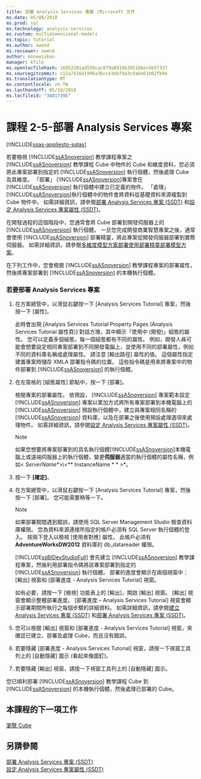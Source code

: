 ```yaml
---
title: 部署 Analysis Services 專案 |Microsoft 文件
ms.date: 05/08/2018
ms.prod: sql
ms.technology: analysis-services
ms.custom: multidimensional-models
ms.topic: tutorial
ms.author: owend
ms.reviewer: owend
author: minewiskan
manager: kfile
ms.openlocfilehash: 16952381ad550cac079a8919b395186ec6b5f337
ms.sourcegitcommit: c12a7416d1996a3bcce3ebf4a3c9abe61b02fb9e
ms.translationtype: MT
ms.contentlocale: zh-TW
ms.lasthandoff: 05/10/2018
ms.locfileid: "34017395"
---
```

# <a name="lesson-2-5---deploying-an-analysis-services-project"></a>課程 2-5-部署 Analysis Services 專案
[!INCLUDE[ssas-appliesto-sqlas](../includes/ssas-appliesto-sqlas.md)]

若要檢視 [!INCLUDE[ssASnoversion](../includes/ssasnoversion-md.md)] 教學課程專案之 [!INCLUDE[ssASnoversion](../includes/ssasnoversion-md.md)] 教學課程 Cube 中物件的 Cube 和維度資料，您必須將此專案部署到指定的 [!INCLUDE[ssASnoversion](../includes/ssasnoversion-md.md)] 執行個體，然後處理 Cube 及其維度。 「部署」 [!INCLUDE[ssASnoversion](../includes/ssasnoversion-md.md)]專案會在 [!INCLUDE[ssASnoversion](../includes/ssasnoversion-md.md)] 執行個體中建立已定義的物件。 「處理」 [!INCLUDE[ssASnoversion](../includes/ssasnoversion-md.md)]執行個體中的物件會將資料從基礎資料來源複製到 Cube 物件中。 如需詳細資訊，請參閱[部署 Analysis Services 專案 &#40;SSDT&#41;](../analysis-services/multidimensional-models/deploy-analysis-services-projects-ssdt.md) 和[設定 Analysis Services 專案屬性 &#40;SSDT&#41;](../analysis-services/multidimensional-models/configure-analysis-services-project-properties-ssdt.md)。  
  
在開發過程的這個階段中，您通常會將 Cube 部署到開發伺服器上的 [!INCLUDE[ssASnoversion](../includes/ssasnoversion-md.md)] 執行個體。 一旦您完成開發商業智慧專案之後，通常會使用 [!INCLUDE[ssASnoversion](../includes/ssasnoversion-md.md)] 部署精靈，將此專案從開發伺服器部署到實際伺服器。 如需詳細資訊，請參閱[多維度模型方案部署](../analysis-services/multidimensional-models/multidimensional-model-solution-deployment.md)[使用部署精靈部署模型方案](../analysis-services/multidimensional-models/deploy-model-solutions-using-the-deployment-wizard.md)。  
  
在下列工作中，您會檢閱 [!INCLUDE[ssASnoversion](../includes/ssasnoversion-md.md)] 教學課程專案的部署屬性，然後將專案部署到 [!INCLUDE[ssASnoversion](../includes/ssasnoversion-md.md)] 的本機執行個體。  
  
### <a name="to-deploy-the-analysis-services-project"></a>若要部署 Analysis Services 專案  
  
1.  在方案總管中，以滑鼠右鍵按一下 [Analysis Services Tutorial] 專案，然後按一下 [屬性]。  
  
    此時會出現 [Analysis Services Tutorial Property Pages (Analysis Services Tutorial 屬性頁)] 對話方塊，其中顯示「使用中 (開發)」組態的屬性。 您可以定義多個組態，每一個組態都有不同的屬性。 例如，開發人員可能會想要設定相同專案部署到不同開發電腦上，並使用不同的部署屬性，例如不同的資料庫名稱或處理屬性。 請注意 [輸出路徑] 屬性的值。 這個屬性指定建置專案時儲存 XMLA 部署指令碼的位置。 這些指令碼是用來將專案中的物件部署到 [!INCLUDE[ssASnoversion](../includes/ssasnoversion-md.md)] 的執行個體。  
  
2.  在左窗格的 [組態屬性] 節點中，按一下 [部署]。  
  
    檢閱專案的部署屬性。 依預設， [!INCLUDE[ssASnoversion](../includes/ssasnoversion-md.md)] 專案範本設定 [!INCLUDE[ssASnoversion](../includes/ssasnoversion-md.md)] 專案以累加方式將所有專案部署到本機電腦上的 [!INCLUDE[ssASnoversion](../includes/ssasnoversion-md.md)] 預設執行個體中，建立與專案相同名稱的 [!INCLUDE[ssASnoversion](../includes/ssasnoversion-md.md)] 資料庫，以及在部署之後使用預設處理選項來處理物件。 如需詳細資訊，請參閱[設定 Analysis Services 專案屬性 &#40;SSDT&#41;](../analysis-services/multidimensional-models/configure-analysis-services-project-properties-ssdt.md)。  
  
    > [!NOTE]  
    > 如果您想要將專案部署到的具名執行個體[!INCLUDE[ssASnoversion](../includes/ssasnoversion-md.md)]本機電腦上或遠端伺服器上的執行個體，變更**伺服器**適當的執行個體的屬性名稱，例如\< *ServerName**>\\<** InstanceName * * >*。  
  
3.  按一下 **[確定]**。  
  
4.  在方案總管中，以滑鼠右鍵按一下 [Analysis Services Tutorial] 專案，然後按一下 [部署]。 您可能需要稍等一下。  
  
    > [!NOTE]  
    > 如果部署期間遇到錯誤，請使用 SQL Server Management Studio 檢查資料庫權限。 您為資料來源連接所指定的帳戶必須有 SQL Server 執行個體的登入。 按兩下登入以檢視 [使用者對應] 屬性。 此帳戶必須有 **AdventureWorksDW2012** 資料庫的 db_datareader 權限。  
  
    [!INCLUDE[ssBIDevStudioFull](../includes/ssbidevstudiofull-md.md)] 會先建立 [!INCLUDE[ssASnoversion](../includes/ssasnoversion-md.md)] 教學課程專案，然後利用部署指令碼將該專案部署到指定的 [!INCLUDE[ssASnoversion](../includes/ssasnoversion-md.md)] 執行個體。 部署的進度會顯示在兩個視窗中：[輸出] 視窗和 [部署進度 - Analysis Services Tutorial] 視窗。  
  
    如有必要，請按一下 [檢視] 功能表上的 [輸出]，開啟 [輸出] 視窗。 [輸出] 視窗會顯示整體部署進度。 [部署進度 – Analysis Services Tutorial] 視窗會顯示部署期間所執行之每個步驟的詳細資料。 如需詳細資訊，請參閱[建立 Analysis Services 專案 &#40;SSDT&#41;](../analysis-services/multidimensional-models/build-analysis-services-projects-ssdt.md) 和[部署 Analysis Services 專案 &#40;SSDT&#41;](../analysis-services/multidimensional-models/deploy-analysis-services-projects-ssdt.md)。  
  
5.  您可以檢閱 [輸出] 視窗和 [部署進度 - Analysis Services Tutorial] 視窗，來確認已建立、部署及處理 Cube，而且沒有錯誤。  
  
6.  若要隱藏 [部署進度 - Analysis Services Tutorial] 視窗，請按一下視窗工具列上的 [自動隱藏] 圖示 (看起來像圖釘)。  
  
7.  若要隱藏 [輸出] 視窗，請按一下視窗工具列上的 [自動隱藏] 圖示。  
  
您已順利部署 [!INCLUDE[ssASnoversion](../includes/ssasnoversion-md.md)] 教學課程 Cube 到 [!INCLUDE[ssASnoversion](../includes/ssasnoversion-md.md)] 的本機執行個體，然後處理已部署的 Cube。  
  
## <a name="next-task-in-lesson"></a>本課程的下一項工作  
[瀏覽 Cube](../analysis-services/lesson-2-6-browsing-the-cube.md)  
  
## <a name="see-also"></a>另請參閱  
[部署 Analysis Services 專案 &#40;SSDT&#41;](../analysis-services/multidimensional-models/deploy-analysis-services-projects-ssdt.md)  
[設定 Analysis Services 專案屬性 &#40;SSDT&#41;](../analysis-services/multidimensional-models/configure-analysis-services-project-properties-ssdt.md)  
  
  
  
